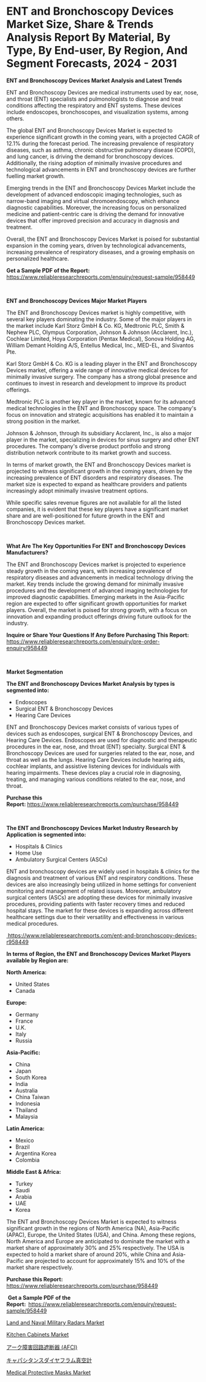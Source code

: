 <p><h1>ENT and Bronchoscopy Devices Market Size, Share & Trends Analysis Report By Material, By Type, By End-user, By Region, And Segment Forecasts, 2024 - 2031</h1></p><p><strong>ENT and Bronchoscopy Devices Market Analysis and Latest Trends</strong></p>
<p><p>ENT and Bronchoscopy Devices are medical instruments used by ear, nose, and throat (ENT) specialists and pulmonologists to diagnose and treat conditions affecting the respiratory and ENT systems. These devices include endoscopes, bronchoscopes, and visualization systems, among others.</p><p>The global ENT and Bronchoscopy Devices Market is expected to experience significant growth in the coming years, with a projected CAGR of 12.1% during the forecast period. The increasing prevalence of respiratory diseases, such as asthma, chronic obstructive pulmonary disease (COPD), and lung cancer, is driving the demand for bronchoscopy devices. Additionally, the rising adoption of minimally invasive procedures and technological advancements in ENT and bronchoscopy devices are further fuelling market growth.</p><p>Emerging trends in the ENT and Bronchoscopy Devices Market include the development of advanced endoscopic imaging technologies, such as narrow-band imaging and virtual chromoendoscopy, which enhance diagnostic capabilities. Moreover, the increasing focus on personalized medicine and patient-centric care is driving the demand for innovative devices that offer improved precision and accuracy in diagnosis and treatment.</p><p>Overall, the ENT and Bronchoscopy Devices Market is poised for substantial expansion in the coming years, driven by technological advancements, increasing prevalence of respiratory diseases, and a growing emphasis on personalized healthcare.</p></p>
<p><strong>Get a Sample PDF of the Report:&nbsp;</strong> <a href="https://www.reliableresearchreports.com/enquiry/request-sample/958449">https://www.reliableresearchreports.com/enquiry/request-sample/958449</a></p>
<p>&nbsp;</p>
<p><strong>ENT and Bronchoscopy Devices Major Market Players</strong></p>
<p><p>The ENT and Bronchoscopy Devices market is highly competitive, with several key players dominating the industry. Some of the major players in the market include Karl Storz GmbH & Co. KG, Medtronic PLC, Smith & Nephew PLC, Olympus Corporation, Johnson & Johnson (Acclarent, Inc.), Cochlear Limited, Hoya Corporation (Pentax Medical), Sonova Holding AG, William Demant Holding A/S, Entellus Medical, Inc., MED-EL, and Sivantos Pte.</p><p>Karl Storz GmbH & Co. KG is a leading player in the ENT and Bronchoscopy Devices market, offering a wide range of innovative medical devices for minimally invasive surgery. The company has a strong global presence and continues to invest in research and development to improve its product offerings.</p><p>Medtronic PLC is another key player in the market, known for its advanced medical technologies in the ENT and Bronchoscopy space. The company's focus on innovation and strategic acquisitions has enabled it to maintain a strong position in the market.</p><p>Johnson & Johnson, through its subsidiary Acclarent, Inc., is also a major player in the market, specializing in devices for sinus surgery and other ENT procedures. The company's diverse product portfolio and strong distribution network contribute to its market growth and success.</p><p>In terms of market growth, the ENT and Bronchoscopy Devices market is projected to witness significant growth in the coming years, driven by the increasing prevalence of ENT disorders and respiratory diseases. The market size is expected to expand as healthcare providers and patients increasingly adopt minimally invasive treatment options.</p><p>While specific sales revenue figures are not available for all the listed companies, it is evident that these key players have a significant market share and are well-positioned for future growth in the ENT and Bronchoscopy Devices market.</p></p>
<p>&nbsp;</p>
<p><strong>What Are The Key Opportunities For ENT and Bronchoscopy Devices Manufacturers?</strong></p>
<p><p>The ENT and Bronchoscopy Devices market is projected to experience steady growth in the coming years, with increasing prevalence of respiratory diseases and advancements in medical technology driving the market. Key trends include the growing demand for minimally invasive procedures and the development of advanced imaging technologies for improved diagnostic capabilities. Emerging markets in the Asia-Pacific region are expected to offer significant growth opportunities for market players. Overall, the market is poised for strong growth, with a focus on innovation and expanding product offerings driving future outlook for the industry.</p></p>
<p><strong>Inquire or Share Your Questions If Any Before Purchasing This Report:</strong> <a href="https://www.reliableresearchreports.com/enquiry/pre-order-enquiry/958449">https://www.reliableresearchreports.com/enquiry/pre-order-enquiry/958449</a></p>
<p>&nbsp;</p>
<p><strong>Market Segmentation</strong></p>
<p><strong>The ENT and Bronchoscopy Devices Market Analysis by types is segmented into:</strong></p>
<p><ul><li>Endoscopes</li><li>Surgical ENT & Bronchoscopy Devices</li><li>Hearing Care Devices</li></ul></p>
<p><p>ENT and Bronchoscopy Devices market consists of various types of devices such as endoscopes, surgical ENT & Bronchoscopy Devices, and Hearing Care Devices. Endoscopes are used for diagnostic and therapeutic procedures in the ear, nose, and throat (ENT) specialty. Surgical ENT & Bronchoscopy Devices are used for surgeries related to the ear, nose, and throat as well as the lungs. Hearing Care Devices include hearing aids, cochlear implants, and assistive listening devices for individuals with hearing impairments. These devices play a crucial role in diagnosing, treating, and managing various conditions related to the ear, nose, and throat.</p></p>
<p><strong>Purchase this Report:&nbsp;</strong><a href="https://www.reliableresearchreports.com/purchase/958449">https://www.reliableresearchreports.com/purchase/958449</a></p>
<p>&nbsp;</p>
<p><strong>The ENT and Bronchoscopy Devices Market Industry Research by Application is segmented into:</strong></p>
<p><ul><li>Hospitals & Clinics</li><li>Home Use</li><li>Ambulatory Surgical Centers (ASCs)</li></ul></p>
<p><p>ENT and bronchoscopy devices are widely used in hospitals & clinics for the diagnosis and treatment of various ENT and respiratory conditions. These devices are also increasingly being utilized in home settings for convenient monitoring and management of related issues. Moreover, ambulatory surgical centers (ASCs) are adopting these devices for minimally invasive procedures, providing patients with faster recovery times and reduced hospital stays. The market for these devices is expanding across different healthcare settings due to their versatility and effectiveness in various medical procedures.</p></p>
<p><a href="https://www.reliableresearchreports.com/ent-and-bronchoscopy-devices-r958449">&nbsp;https://www.reliableresearchreports.com/ent-and-bronchoscopy-devices-r958449</a></p>
<p><strong>In terms of Region, the ENT and Bronchoscopy Devices Market Players available by Region are:</strong></p>
<p>
    <p> <strong> North America: </strong>
        <ul>
            <li>United States</li>
            <li>Canada</li>
        </ul>
        </p> 
    <p> <strong> Europe: </strong>
        <ul>
            <li>Germany</li>
            <li>France</li>
            <li>U.K.</li>
            <li>Italy</li>
            <li>Russia</li>
        </ul>
        </p> 
    <p> <strong> Asia-Pacific: </strong>
        <ul>
            <li>China</li>
            <li>Japan</li>
            <li>South Korea</li>
            <li>India</li>
            <li>Australia</li>
            <li>China Taiwan</li>
            <li>Indonesia</li>
            <li>Thailand</li>
            <li>Malaysia</li>
        </ul>
        </p> 
    <p> <strong> Latin America: </strong>
        <ul>
            <li>Mexico</li>
            <li>Brazil</li>
            <li>Argentina Korea</li>
            <li>Colombia</li>
        </ul>
        </p> 
    <p> <strong> Middle East & Africa: </strong>
        <ul>
            <li>Turkey</li>
            <li>Saudi</li>
            <li>Arabia</li>
            <li>UAE</li>
            <li>Korea</li>
        </ul>
    </p>
    </p>
<p><p>The ENT and Bronchoscopy Devices Market is expected to witness significant growth in the regions of North America (NA), Asia-Pacific (APAC), Europe, the United States (USA), and China. Among these regions, North America and Europe are anticipated to dominate the market with a market share of approximately 30% and 25% respectively. The USA is expected to hold a market share of around 20%, while China and Asia-Pacific are projected to account for approximately 15% and 10% of the market share respectively.</p></p>
<p><strong>Purchase this Report: </strong><a href="https://www.reliableresearchreports.com/purchase/958449">https://www.reliableresearchreports.com/purchase/958449</a></p>
<p>&nbsp;<strong>Get a Sample PDF of the Report:&nbsp;&nbsp;</strong><a href="https://www.reliableresearchreports.com/enquiry/request-sample/958449">https://www.reliableresearchreports.com/enquiry/request-sample/958449</a></p>
<p><strong></strong></p>
<p><p><a href="https://www.linkedin.com/pulse/land-naval-military-radars-market-size-reveals-best-marketing-pfgtc">Land and Naval Military Radars Market</a></p><p><a href="https://github.com/kufem1/Market-Research-Report-List-2/blob/main/kitchen-cabinets-market.md">Kitchen Cabinets Market</a></p><p><a href="https://github.com/CloydAbbott2023/Market-Research-Report-List-1/blob/main/112702284463.md">アーク障害回路遮断器 (AFCI)</a></p><p><a href="https://github.com/Fatimaklein1/Market-Research-Report-List-1/blob/main/998742384464.md">キャパシタンスダイヤフラム真空計</a></p><p><a href="https://github.com/singletonthaxterkelliehr2df/Market-Research-Report-List-2/blob/main/medical-protective-masks-market.md">Medical Protective Masks Market</a></p></p>